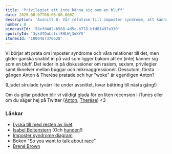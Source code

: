 ```yaml
---
title: 'Privilegiet att inte känna sig som en bluff'
date: 2020-08-07T08:00:00.000Z
description: 'Avsnitt 8: Vår relation till imposter syndrome, att känna sig som en bluff och hur det relaterar till rasism, sexism, privilegier samt mycket annat.'
number: 8
pinecastId: '58efd4d2-b588-4d5c-b778-bfd81497a330'
spotifyId: '3ykUIOuLstclSHLWj3dKYS'
itunesId: '1000487376628'
---
```


Vi börjar att prata om imposter syndrome och våra relationer till det, men glider ganska snabbt in på vad som ligger bakom att en (inte) känner sig som en bluff. Det leder in på diskussioner om rasism, sexism, privilegier samt liknelser mellan buggar och mikroaggressioner. Dessutom, första gången Anton & Therése pratade och hur "woke" är egentligen Anton?

(Ljudet strulade tyvärr lite under avsnittet, lovar bättring till nästa gång!)

Om du gillar podden blir vi väldigt glada för en liten recension i iTunes eller om du säger hej på Twitter ([Anton](https://twitter.com/Awnton), [Therése](https://twitter.com/tkomstadius)) <3

### Länkar

- [Lycka till med resten av livet](https://www.adlibris.com/se/bok/lycka-till-med-resten-av-livet---varfor-helt-okej-ar-bra-nog-9789189061101)
- [Isabel Boltenstern](https://isabelboltenstern.com) (Och [hunden](https://www.instagram.com/whippetingrid/)!)
- [Imposter syndrome diagram](https://images.zapier.com/storage/photos/53d2a8dfa8a0a693e8e87c5cfeaa04b2.jpg-large?format=jpg)
- Boken "[So you want to talk about race](https://www.adlibris.com/se/bok/so-you-want-to-talk-about-race-9781580056779)"
- [Brené Brown](https://brenebrown.com)
